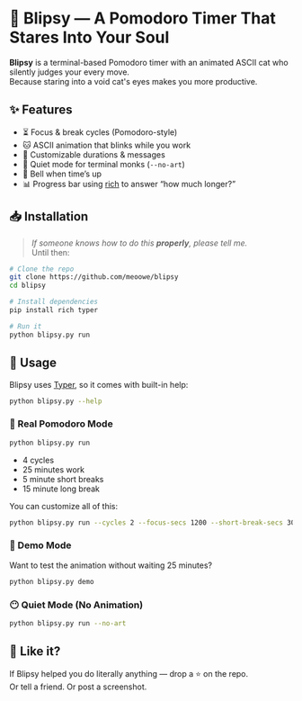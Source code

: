 # 🐾 Blipsy — A Pomodoro Timer That Stares Into Your Soul

**Blipsy** is a terminal-based Pomodoro timer with an animated ASCII cat who silently judges your every move.  
Because staring into a void cat's eyes makes you more productive.

## ✨ Features

- ⏳ Focus & break cycles (Pomodoro-style)
- 🐱 ASCII animation that blinks while you work
- 🎨 Customizable durations & messages
- 🧘 Quiet mode for terminal monks (`--no-art`)
- 🔔 Bell when time’s up
- 📊 Progress bar using [rich](https://github.com/Textualize/rich) to answer “how much longer?”

## 📥 Installation

> _If someone knows how to do this **properly**, please tell me._  
Until then:

```bash
# Clone the repo
git clone https://github.com/meoowe/blipsy
cd blipsy

# Install dependencies
pip install rich typer

# Run it
python blipsy.py run
```

## 🧪 Usage

Blipsy uses [Typer](https://typer.tiangolo.com), so it comes with built-in help:

```bash
python blipsy.py --help
```

### 🎯 Real Pomodoro Mode

```bash
python blipsy.py run
```

- 4 cycles
- 25 minutes work
- 5 minute short breaks
- 15 minute long break

You can customize all of this:

```bash
python blipsy.py run --cycles 2 --focus-secs 1200 --short-break-secs 300 --long-break-secs 900
```

### 🐾 Demo Mode

Want to test the animation without waiting 25 minutes?

```bash
python blipsy.py demo
```

### 😶 Quiet Mode (No Animation)

```bash
python blipsy.py run --no-art
```

## 🌟 Like it?

If Blipsy helped you do literally anything — drop a ⭐ on the repo.  
Or tell a friend. Or post a screenshot.  